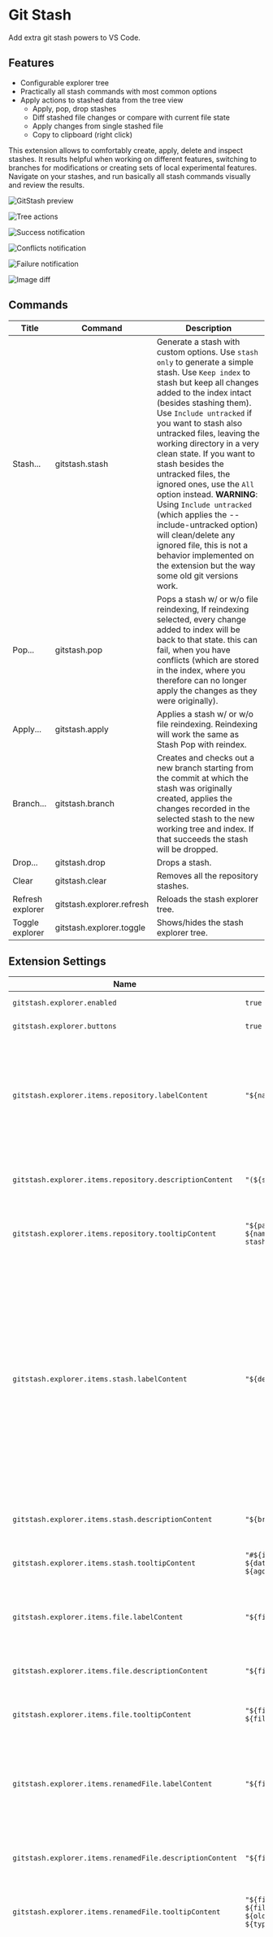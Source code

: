 # Git Stash

Add extra git stash powers to VS Code.

## Features

 - Configurable explorer tree
 - Practically all stash commands with most common options
 - Apply actions to stashed data from the tree view
    - Apply, pop, drop stashes
    - Diff stashed file changes or compare with current file state
    - Apply changes from single stashed file
    - Copy to clipboard (right click)

This extension allows to comfortably create, apply, delete and inspect stashes. It results helpful when working on different features, switching to branches for modifications or creating sets of local experimental features.
Navigate on your stashes, and run basically all stash commands visually and review the results.

![GitStash preview](https://raw.githubusercontent.com/arturock/vscode-gitstash/master/resources/docs/screencast.gif)

![Tree actions](https://raw.githubusercontent.com/arturock/vscode-gitstash/master/resources/docs/tree.png)

![Success notification](https://raw.githubusercontent.com/arturock/vscode-gitstash/master/resources/docs/success.png)

![Conflicts notification](https://raw.githubusercontent.com/arturock/vscode-gitstash/master/resources/docs/conflicts.png)

![Failure notification](https://raw.githubusercontent.com/arturock/vscode-gitstash/master/resources/docs/failure.png)

![Image diff](https://raw.githubusercontent.com/arturock/vscode-gitstash/master/resources/docs/image-diff.png)


## Commands

| Title            | Command                   | Description
|------------------|---------------------------|------------
| Stash...         | gitstash.stash            | Generate a stash with custom options. Use `stash only` to generate a simple stash. Use `Keep index` to stash but keep all changes added to the index intact (besides stashing them). Use `Include untracked` if you want to stash also untracked files, leaving the working directory in a very clean state. If you want to stash besides the untracked files, the ignored ones, use the `All` option instead. **WARNING**: Using `Include untracked` (which applies the --include-untracked option) will clean/delete any ignored file, this is not a behavior implemented on the extension but the way some old git versions work.
| Pop...           | gitstash.pop              | Pops a stash w/ or w/o file reindexing, If reindexing selected, every change added to index will be back to that state. this can fail, when you have conflicts (which are stored in the index, where you therefore can no longer apply the changes as they were originally).
| Apply...         | gitstash.apply            | Applies a stash w/ or w/o file reindexing. Reindexing will work the same as Stash Pop with reindex.
| Branch...        | gitstash.branch           | Creates and checks out a new branch starting from the commit at which the stash was originally created, applies the changes recorded in the selected stash to the new working tree and index. If that succeeds the stash will be dropped.
| Drop...          | gitstash.drop             | Drops a stash.
| Clear            | gitstash.clear            | Removes all the repository stashes.
| Refresh explorer | gitstash.explorer.refresh | Reloads the stash explorer tree.
| Toggle explorer  | gitstash.explorer.toggle  | Shows/hides the stash explorer tree.


## Extension Settings

| Name                                                     | Default                                                             | Description |
|----------------------------------------------------------|---------------------------------------------------------------------|-------------|
| `gitstash.explorer.enabled`                              | `true`                                                              | Shows or hides the explorer on startup |
| `gitstash.explorer.buttons`                              | `true`                                                              | Shows or hides the explorer tree buttons |
| `gitstash.explorer.items.repository.labelContent`        | `"${name}"`                                                         | Specifies the format for each repository label. Available tokens: `${name}` - the repository name. `${directory}` - the repository directory base name. `${path}` - the repository directory path. `${stashesCount}` - the number of stashes on the repository |
| `gitstash.explorer.items.repository.descriptionContent`  | `"(${stashesCount})"`                                               | Specifies the format for each repository description. Available tokens: Same than repository.labelContent |
| `gitstash.explorer.items.repository.tooltipContent`      | `"${path}\n└─ ${name}\n\t${stashesCount} stashes"`                  | Specifies the format for each repository tooltip. Available tokens: Same than repository.labelContent |
| `gitstash.explorer.items.stash.labelContent`             | `"${description}"`                                                  | Specifies the format for each stash label. Available tokens: `${branch}` - the branch where the stash was created. `${description}` - the custom or default description for the stash. `${dateTimeLong}` - the creation date & time, long format. `${dateTimeSmall}` - the creation date & time, medium format. `${dateSmall}` - the creation date, small format. `${dateTimeIso}` - the creation date & time, ISO format. `${dateIso}` - the creation date, ISO format. `${ago}` - the creation date, ago format. `${index}` - the stash index |
| `gitstash.explorer.items.stash.descriptionContent`       | `"${branch}, ${dateSmall}"`                                         | Specifies the format for each stash description . Available tokens: Same than stash.labelContent |
| `gitstash.explorer.items.stash.tooltipContent`           | `"#${index}  ${dateTimeLong}\n${branch}, ${ago}\n\n${description}"` | Specifies the format for each stash tooltip . Available tokens: Same than stash.labelContent |
| `gitstash.explorer.items.file.labelContent`              | `"${filename}"`                                                     | Specifies the format for each file label. Available tokens: `${filename}` - the file name. `${filepath}` - the file path. `${type}` - the change type |
| `gitstash.explorer.items.file.descriptionContent`        | `"${filepath}"`                                                     | Specifies the format for each file description . Available tokens: Same than file.labelContent |
| `gitstash.explorer.items.file.tooltipContent`            | `"${filepath}\n└─ ${filename}\n\t› ${type}"`                        | Specifies the format for each file tooltip . Available tokens: Same than file.labelContent |
| `gitstash.explorer.items.renamedFile.labelContent`       | `"${filename}"`                                                     | Specifies the format for each renamed file label. Available tokens: `${filename}` - the file name. `${oldFilename}` - the previous file name. `${filepath}` - the file path. `${type}` - the change type |
| `gitstash.explorer.items.renamedFile.descriptionContent` | `"${filepath}"`                                                     | Specifies the format for each renamed file description . Available tokens: Same than renamedFile.labelContent |
| `gitstash.explorer.items.renamedFile.tooltipContent`     | `"${filepath}\n└─ ${filename} ← ${oldFilename}\n\t› ${type}"`       | Specifies the format for each renamed file tooltip . Available tokens: Same than renamedFile.labelContent |
| `gitstash.editor.diffTitleFormat`                        | `"#${stashIndex}: ${filename}  ${hint} (${filepath})"`              | Specifies the format for the diff editor title. Available tokens: `${filename}` - the file name. `${filepath}` - the file path. `${fileIndex}` - the file index. `${dateTimeLong}` - the stash date & time, long format. `${dateTimeSmall}` - the stash date & time, medium format. `${dateSmall}` - the stash date, small format. `${dateTimeIso}` - the stash date & time, ISO format. `${dateIso}` - the stash date, ISO format. `${ago}` - the stash date, ago format. `${description}` - the stash description. `${branch}` - the stash branch. `${stashIndex}` - the stash index. `${type}` - the change type on the file like 'Modified' or 'Deleted'. `${hint}` - like `${type}` but indicates also the editor position of the change |
| `gitstash.log.autoclear`                                 | `false`                                                             | Clears the log window before showing the action result 
| `gitstash.advanced.repositorySearchDepth`                | `1`                                                                 | Search depth for finding repositories |


## Tips

- Contrary to the git stash command included in VS Code, with `Stash... - Stash only` you can generate a stash even though all your changes are already added to index.
- Use `Stash... - Keep index` if you want to make two or more commits out of the changes in the work tree and you want to isolate features to test each change before committing.
- With `Git Stash` + `Stash Apply...` you can make a backup in case you want to make some cleanup for incomplete features before making a commit.
- You may want to control when to see the stash explorer, to do so add a key binding to execute `gitstash.explorer.toggle` and configure the extension to not to show the stash explorer tree when starting the editor with `gitstash.explorer.enabled`.
